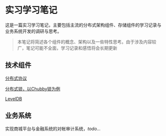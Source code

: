# 实习学习笔记

这是一篇实习学习笔记，主要包括主流的分布式架构组件、存储组件的学习记录与业务系统开发的调研与思考。

> 本笔记将简述各个组件的概念、架构以及一些特性思考。由于涉及内容较广，笔记可能不全面，学习记录和感悟将会长期更新

## 技术组件

[分布式协议](./distributed/readme.md)

[分布式锁，以Chubby锁为例](./chubby/readme.md)

[LevelDB](./leveldb/readme.md)

## 业务系统

实现商城平台与金融系统的对帐审计系统，*todo...*
